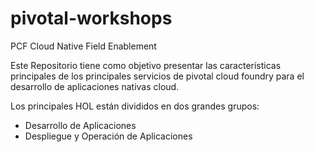 # pivotal-workshops
PCF Cloud Native Field Enablement

Este Repositorio tiene como objetivo presentar las características principales de los principales servicios de pivotal cloud foundry para el desarrollo de aplicaciones nativas cloud. 

Los principales HOL están divididos en dos grandes grupos:

- Desarrollo de Aplicaciones
- Despliegue y Operación de Aplicaciones
